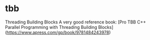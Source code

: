 # tbb
Threading Building Blocks
A very good reference book: [Pro TBB C++ Parallel Programming with Threading Building Blocks] (https://www.apress.com/gp/book/9781484243978)
